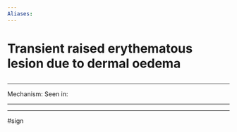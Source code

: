 ```yaml
---
Aliases:
---
```

# Transient raised erythematous lesion due to dermal oedema
##
###

---
Mechanism:
Seen in: 

---


---
#sign 